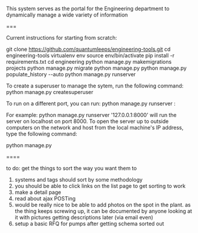 This system serves as the portal for the Engineering department to dynamically manage a wide variety of information

===

Current instructions for starting from scratch:

git clone https://github.com/quantumleeps/engineering-tools.git
cd engineering-tools
virtualenv env
source env/bin/activate
pip install -r requirements.txt
cd engineering
python manage.py makemigrations projects
python manage.py migrate
python manage.py
python manage.py populate_history --auto
python manage.py runserver

To create a superuser to manage the sytem, run the following command: 
python manage.py createsuperuser

To run on a different port, you can run:
python manage.py runserver <serveraddress>:<port>

For example:
python manage.py runserver '127.0.0.1:8000'
will run the server on localhost on port 8000. To open the server up to outside computers on the network and host from the local machine's IP address, type the following command: 

python manage.py

====

to do:
get the things to sort the way you want them to
1. systems and tags should sort by some methodology
2. you should be able to click links on the list page to get sorting to work
3. make a detail page
4. read about ajax POSTing
5. would be really nice to be able to add photos on the spot in the plant. as the thing keeps screwing up, it can be documented by anyone looking at it with pictures getting descriptions later (via email even)
6. setup a basic RFQ for pumps after getting schema sorted out